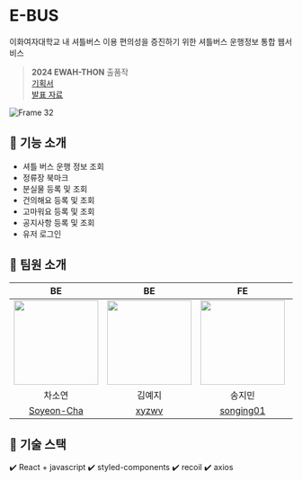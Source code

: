 # E-BUS
이화여자대학교 내 셔틀버스 이용 편의성을 증진하기 위한 셔틀버스 운행정보 통합 웹서비스
> **2024 EWAH-THON** 출품작<br>
> [기획서](https://github.com/Ewhathon/2024ewhathon/blob/%EA%B9%80%EB%91%98%EC%9D%B4%EC%86%A1%EC%B0%A8/papers/%EA%B9%80%EB%91%98%EC%9D%B4%EC%86%A1%EC%B0%A8_Ewhathon%EA%B8%B0%ED%9A%8D%EC%84%9C.pdf)<br>
> [발표 자료](https://github.com/Ewhathon/2024ewhathon/blob/%EA%B9%80%EB%91%98%EC%9D%B4%EC%86%A1%EC%B0%A8/papers/%EA%B9%80%EB%91%98%EC%9D%B4%EC%86%A1%EC%B0%A8_%EC%9D%B4%ED%99%94%ED%86%A4_%EB%B0%9C%ED%91%9C%EC%9E%90%EB%A3%8C.pdf)

![Frame 32](https://github.com/E-BUS/SERVER/assets/121334671/f1ecbdd8-b996-4707-be75-acc9a34c7728) 


## 💚 기능 소개
- 셔틀 버스 운행 정보 조회
- 정류장 북마크
- 분실물 등록 및 조회
- 건의해요 등록 및 조회
- 고마워요 등록 및 조회
- 공지사항 등록 및 조회
- 유저 로그인

## 💚 팀원 소개 
| BE | BE | FE | FE | DESIGN |
|:---:|:---:|:---:|:---:|:---:|
|<img width="150" src="https://avatars.githubusercontent.com/u/89539031?v=4" />|<img width="150" src="https://avatars.githubusercontent.com/u/121334671?v=4" />|<img width="150" src="https://avatars.githubusercontent.com/u/79829662?v=4" />|<img width="150" src="https://avatars.githubusercontent.com/u/102040717?v=4" />|<img width="150" src="https://scontent-ssn1-1.cdninstagram.com/v/t51.2885-19/118651266_1254391924905149_8436982021047136710_n.jpg?stp=dst-jpg_s150x150&_nc_ht=scontent-ssn1-1.cdninstagram.com&_nc_cat=105&_nc_ohc=R2mLl7S8m68AX83RO7S&edm=AOQ1c0wBAAAA&ccb=7-5&oh=00_AfAVTJm12Y0oo1sMl-M6b8npAjoEBN9_stLJekVFmYytaQ&oe=65FE1411&_nc_sid=8b3546">|
| 차소연 | 김예지 | 송지민 | 이서진 | 김수연 |
| [Soyeon-Cha](https://github.com/Soyeon-Cha) | [xyzwv](https://github.com/xyzwv) | [songing01](https://github.com/songing01) | [529539](https://github.com/529539) | [s_yeon.723](https://www.instagram.com/s_yeon.723)

## 💚 기술 스택
✔️ React + javascript
✔️ styled-components
✔️ recoil
✔️ axios
